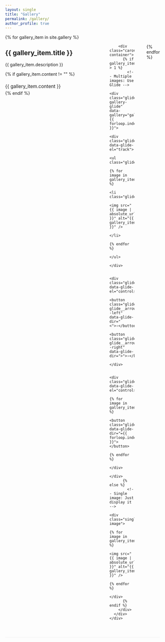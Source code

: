 ```yaml
---
layout: single
title: "Gallery"
permalink: /gallery/
author_profile: true
---
```


<!-- Glide.js CSS -->
<link rel="stylesheet" href="https://cdn.jsdelivr.net/npm/@glidejs/glide/dist/css/glide.core.min.css">
<link rel="stylesheet" href="https://cdn.jsdelivr.net/npm/@glidejs/glide/dist/css/glide.theme.min.css">

<div class="photo-gallery">
  {% for gallery_item in site.gallery %}
    <div class="gallery-section {% cycle 'left', 'right' %}">
      <div class="gallery-content">
        <div class="gallery-info">
          <h2>{{ gallery_item.title }}</h2>
          <p>{{ gallery_item.description }}</p>
          {% if gallery_item.content != "" %}
            <div class="gallery-text">
              {{ gallery_item.content }}
            </div>
          {% endif %}
        </div>
        
        <div class="carousel-container">
          {% if gallery_item.images.size > 1 %}
            <!-- Multiple images: Use Glide -->
            <div class="glide gallery-glide" data-gallery="gallery-{{ forloop.index }}">
              <div class="glide__track" data-glide-el="track">
                <ul class="glide__slides">
                  {% for image in gallery_item.images %}
                    <li class="glide__slide">
                      <img src="{{ image | absolute_url }}" alt="{{ gallery_item.title }}" />
                    </li>
                  {% endfor %}
                </ul>
              </div>
              
              <div class="glide__arrows" data-glide-el="controls">
                <button class="glide__arrow glide__arrow--left" data-glide-dir="<">‹</button>
                <button class="glide__arrow glide__arrow--right" data-glide-dir=">">›</button>
              </div>
              
              <div class="glide__bullets" data-glide-el="controls[nav]">
                {% for image in gallery_item.images %}
                  <button class="glide__bullet" data-glide-dir="={{ forloop.index0 }}"></button>
                {% endfor %}
              </div>
            </div>
          {% else %}
            <!-- Single image: Just display it -->
            <div class="single-image">
              {% for image in gallery_item.images %}
                <img src="{{ image | absolute_url }}" alt="{{ gallery_item.title }}" />
              {% endfor %}
            </div>
          {% endif %}
        </div>
      </div>
    </div>
  {% endfor %}
</div>

<style>
.carousel-container {
  flex: 1;
  max-width: 500px;
  position: relative;
}

.gallery-glide {
  width: 100%;
  height: 300px;
  border-radius: 10px;
  box-shadow: 0 4px 8px rgba(0,0,0,0.1);
  overflow: hidden;
  background: #fff;
  position: relative;
}

.glide__slide {
  display: flex;
  align-items: center;
  justify-content: center;
  background: #f8f8f8;
  height: 300px;
}

.glide__slide img {
  width: 100%;
  height: 100%;
  object-fit: cover;
}

/* Single image styling - match glide dimensions */
.single-image {
  width: 100%;
  height: 300px;
  background: #fff;
  border-radius: 10px;
  box-shadow: 0 4px 8px rgba(0,0,0,0.1);
  display: flex;
  align-items: center;
  justify-content: center;
  overflow: hidden;
}

.single-image img {
  width: 100%;
  height: 100%;
  object-fit: cover;
}

.gallery-section {
  margin-bottom: 60px;
  border-bottom: 1px solid #eee;
  padding-bottom: 40px;
}

.gallery-content {
  display: flex;
  align-items: flex-start;
  gap: 40px;
}

.gallery-info {
  flex: 1;
  min-width: 300px;
}

.gallery-section.left .gallery-content {
  flex-direction: row;
}

.gallery-section.right .gallery-content {
  flex-direction: row-reverse;
}

.gallery-text {
  margin-top: 20px;
  font-size: 1.1em;
  line-height: 1.6;
}

/* Custom Glide styling */
.glide__arrows {
  position: absolute;
  top: 50%;
  transform: translateY(-50%);
  width: 100%;
  pointer-events: none;
  z-index: 10;
}

.glide__arrow {
  position: absolute;
  background: rgba(0, 0, 0, 0.5);
  color: white;
  border: none;
  border-radius: 50%;
  width: 40px;
  height: 40px;
  font-size: 18px;
  cursor: pointer;
  pointer-events: auto;
  display: flex;
  align-items: center;
  justify-content: center;
  transition: background 0.3s;
}

.glide__arrow:hover {
  background: rgba(0, 0, 0, 0.8);
}

.glide__arrow--left {
  left: 10px;
}

.glide__arrow--right {
  right: 10px;
}

.glide__bullets {
  position: absolute;
  bottom: 15px;
  left: 50%;
  transform: translateX(-50%);
  display: flex;
  gap: 8px;
  z-index: 10;
}

.glide__bullet {
  background: rgba(255, 255, 255, 0.6);
  border: none;
  border-radius: 50%;
  width: 12px;
  height: 12px;
  cursor: pointer;
  transition: background 0.3s;
}

.glide__bullet--active {
  background: white;
}

/* Responsive design */
@media (max-width: 768px) {
  .gallery-content {
    flex-direction: column !important;
  }
  
  .gallery-info {
    min-width: auto;
  }
  
  .carousel-container {
    max-width: 100%;
    width: 100%;
  }
  
  .gallery-glide {
    height: 250px;
  }
  
  .glide__slide {
    height: 250px;
  }
  
  .single-image {
    height: 250px;
    width: 100%;
  }
  
  .glide__arrow {
    width: 35px;
    height: 35px;
    font-size: 16px;
  }
  
  .glide__bullet {
    width: 14px;
    height: 14px;
  }
}

@media (max-width: 480px) {
  .gallery-glide {
    height: 200px;
  }
  
  .glide__slide {
    height: 200px;
  }
  
  .single-image {
    height: 200px;
    width: 100%;
  }
  
  .gallery-content {
    gap: 20px;
  }
  
  .gallery-section {
    margin-bottom: 40px;
  }
  
  .glide__arrow {
    width: 30px;
    height: 30px;
    font-size: 14px;
  }
}
</style>

<!-- Glide.js JavaScript -->
<script src="https://cdn.jsdelivr.net/npm/@glidejs/glide/dist/glide.min.js"></script>

<script>
// Check if Glide is loaded
if (typeof Glide === 'undefined') {
  console.error('❌ Glide.js is not loaded!');
} else {
  console.log('✅ Glide.js is loaded');
}

// Simple, reliable initialization for Jekyll
document.addEventListener('DOMContentLoaded', function() {
  console.log('🚀 Initializing Glide galleries...');
  
  // Wait a bit to ensure everything is loaded
  setTimeout(function() {
    // Find all gallery elements
    const galleries = document.querySelectorAll('.gallery-glide');
    console.log('Found', galleries.length, 'galleries');
    
    galleries.forEach(function(gallery, index) {
      const galleryId = gallery.getAttribute('data-gallery');
      console.log('Initializing gallery:', galleryId);
      
      try {
        // Create Glide instance
        const glide = new Glide(gallery, {
          type: 'carousel',
          startAt: 0,
          perView: 1,
          focusAt: 'center',
          gap: 0,
          autoplay: false,
          hoverpause: true,
          animationDuration: 400,
          animationTimingFunc: 'ease',
          keyboard: true,
          swipeThreshold: 80,
          dragThreshold: 120
        });
        
        // Store reference
        gallery._glide = glide;
        
        // Mount the glide
        glide.mount();
        
        console.log('✅ Gallery', galleryId, 'initialized successfully');
        
        // Test if controls work
        const arrows = gallery.querySelectorAll('.glide__arrow');
        const bullets = gallery.querySelectorAll('.glide__bullet');
        console.log('Found', arrows.length, 'arrows and', bullets.length, 'bullets');
        
        // Add hover autoplay for desktop only
        if (!('ontouchstart' in window)) {
          gallery.addEventListener('mouseenter', function() {
            glide.update({ autoplay: 2000 });
            glide.play();
          });
          
          gallery.addEventListener('mouseleave', function() {
            glide.pause();
            glide.update({ autoplay: false });
          });
        }
        
      } catch (error) {
        console.error('❌ Error initializing gallery', galleryId, ':', error);
      }
    });
  }, 100); // Small delay to ensure DOM is ready
});
</script>